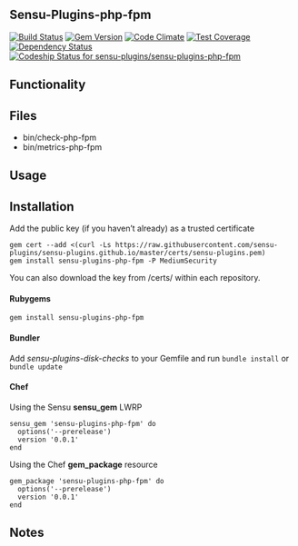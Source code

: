## Sensu-Plugins-php-fpm

[![Build Status](https://travis-ci.org/sensu-plugins/sensu-plugins-php-fpm.svg?branch=master)](https://travis-ci.org/sensu-plugins/sensu-plugins-php-fpm)
[![Gem Version](https://badge.fury.io/rb/sensu-plugins-php-fpm.svg)](http://badge.fury.io/rb/sensu-plugins-php-fpm)
[![Code Climate](https://codeclimate.com/github/sensu-plugins/sensu-plugins-php-fpm/badges/gpa.svg)](https://codeclimate.com/github/sensu-plugins/sensu-plugins-php-fpm)
[![Test Coverage](https://codeclimate.com/github/sensu-plugins/sensu-plugins-php-fpm/badges/coverage.svg)](https://codeclimate.com/github/sensu-plugins/sensu-plugins-php-fpm)
[![Dependency Status](https://gemnasium.com/sensu-plugins/sensu-plugins-php-fpm.svg)](https://gemnasium.com/sensu-plugins/sensu-plugins-php-fpm)
[ ![Codeship Status for sensu-plugins/sensu-plugins-php-fpm](https://codeship.com/projects/427ed6d0-dc04-0132-8e5a-1e3fe125131b/status?branch=master)](https://codeship.com/projects/79856)

## Functionality

## Files
 * bin/check-php-fpm
 * bin/metrics-php-fpm

## Usage

## Installation

Add the public key (if you haven’t already) as a trusted certificate

```
gem cert --add <(curl -Ls https://raw.githubusercontent.com/sensu-plugins/sensu-plugins.github.io/master/certs/sensu-plugins.pem)
gem install sensu-plugins-php-fpm -P MediumSecurity
```

You can also download the key from /certs/ within each repository.

#### Rubygems

`gem install sensu-plugins-php-fpm`

#### Bundler

Add *sensu-plugins-disk-checks* to your Gemfile and run `bundle install` or `bundle update`

#### Chef

Using the Sensu **sensu_gem** LWRP
```
sensu_gem 'sensu-plugins-php-fpm' do
  options('--prerelease')
  version '0.0.1'
end
```

Using the Chef **gem_package** resource
```
gem_package 'sensu-plugins-php-fpm' do
  options('--prerelease')
  version '0.0.1'
end
```

## Notes
